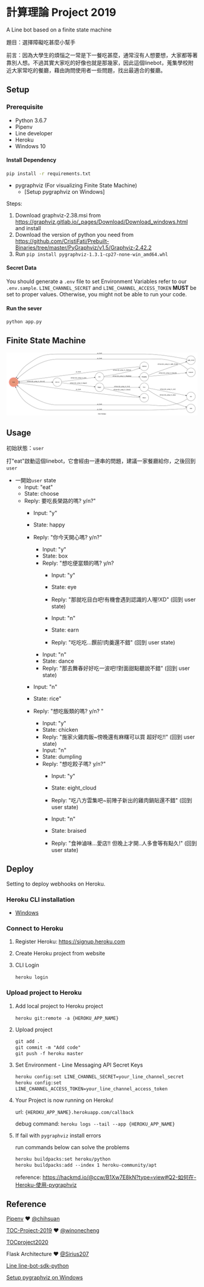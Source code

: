 # 計算理論 Project 2019    

A Line bot based on a finite state machine

題目：選擇障礙吃甚麼小幫手

前言：因為大學生的煩惱之一常是下一餐吃甚麼，通常沒有人想要想，大家都等著靠別人想。不過其實大家吃的好像也就是那幾家，因此這個linebot，蒐集學校附近大家常吃的餐廳，藉由詢問使用者一些問題，找出最適合的餐廳。
## Setup

### Prerequisite
* Python 3.6.7
* Pipenv
* Line developer
* Heroku
* Windows 10

#### Install Dependency
```sh
pip install -r requirements.txt
```

* pygraphviz (For visualizing Finite State Machine)
    * [Setup pygraphviz on Windows]
      
Steps:
1. Download graphviz-2.38.msi from https://graphviz.gitlab.io/_pages/Download/Download_windows.html and install
2. Download the version of python you need from 
    https://github.com/CristiFati/Prebuilt-Binaries/tree/master/PyGraphviz/v1.5/Graphviz-2.42.2
3. Run `pip install pygraphviz-1.3.1-cp27-none-win_amd64.whl`

	

#### Secret Data
You should generate a `.env` file to set Environment Variables refer to our `.env.sample`.
`LINE_CHANNEL_SECRET` and `LINE_CHANNEL_ACCESS_TOKEN` **MUST** be set to proper values.
Otherwise, you might not be able to run your code.


#### Run the sever

```sh
python app.py
```


## Finite State Machine
![fsm](./img/show-fsm.png)

## Usage
初始狀態：`user`

打"eat"啟動這個linebot，它會經由一連串的問題，建議一家餐廳給你，之後回到`user`


* 一開始`user` state
	* Input: "eat"
	* State: choose
	* Reply: 要吃長榮路的嗎? y/n?"
   		* Input: "y"
   		* State: happy
		* Reply: "你今天開心嗎? y/n?"
			* Input: "y"
			* State: box
			* Reply: "想吃便當類的嗎? y/n?
				* Input: "y"
				* State: eye
				* Reply: "那就吃目白吧!有機會遇到認識的人喔!XD" (回到 user state)
				
				* Input: "n"
				* State: earn
				* Reply: "吃吃吃...饌前!肉羹還不錯" (回到 user state)
			* Input: "n"
			* State: dance
			* Reply: "那去舞春好好吃一波吧!!對面甜點聽說不錯" (回到 user state)
			    
		* Input: "n"
		* State: rice"
		* Reply: "想吃飯類的嗎? y/n? "
	         
			* Input: "y"
			* State: chicken   
			* Reply: "施家火雞肉飯~傍晚還有麻糬可以買  超好吃!!" (回到 user state)
			* Input: "n"
			* State: dumpling
			* Reply: "想吃餃子嗎? y/n?"
				* Input: "y"
				* State: eight_cloud    
				* Reply: "吃八方雲集吧~前陣子新出的雞肉鍋貼還不錯" (回到 user state)  
				
				* Input: "n"     
				* State: braised         
				* Reply: "食神滷味...愛店!! 但晚上才開..人多會等有點久!" (回到 user state)
			    

## Deploy   
Setting to deploy webhooks on Heroku.

### Heroku CLI installation

* [Windows](https://devcenter.heroku.com/articles/heroku-cli)


### Connect to Heroku

1. Register Heroku: https://signup.heroku.com

2. Create Heroku project from website

3. CLI Login

	`heroku login`

### Upload project to Heroku

1. Add local project to Heroku project

	`heroku git:remote -a {HEROKU_APP_NAME}`

2. Upload project

	```
	git add .
	git commit -m "Add code"
	git push -f heroku master
	```

3. Set Environment - Line Messaging API Secret Keys

	```
	heroku config:set LINE_CHANNEL_SECRET=your_line_channel_secret
	heroku config:set LINE_CHANNEL_ACCESS_TOKEN=your_line_channel_access_token
	```

4. Your Project is now running on Heroku!

	url: `{HEROKU_APP_NAME}.herokuapp.com/callback`

	debug command: `heroku logs --tail --app {HEROKU_APP_NAME}`

5. If fail with `pygraphviz` install errors

	run commands below can solve the problems
	```
	heroku buildpacks:set heroku/python
	heroku buildpacks:add --index 1 heroku-community/apt
	```

	reference: https://hackmd.io/@ccw/B1Xw7E8kN?type=view#Q2-如何在-Heroku-使用-pygraphviz

## Reference
[Pipenv](https://medium.com/@chihsuan/pipenv-更簡單-更快速的-python-套件管理工具-135a47e504f4) ❤️ [@chihsuan](https://github.com/chihsuan)

[TOC-Project-2019](https://github.com/winonecheng/TOC-Project-2019) ❤️ [@winonecheng](https://github.com/winonecheng)

[TOCproject2020](https://github.com/NCKU-CCS/TOC-Project-2020)

Flask Architecture ❤️ [@Sirius207](https://github.com/Sirius207)

[Line line-bot-sdk-python](https://github.com/line/line-bot-sdk-python/tree/master/examples/flask-echo)

[Setup pygraphviz on Windows](https://stackoverflow.com/questions/40809758/howto-install-pygraphviz-on-windows-10-64bit/42059133?fbclid=IwAR3t8ZuzDLIous-i26_gYWEv2Wz-T1RgO2ykTKk7PvmxVvwt-GJ5NnhIj9c)
